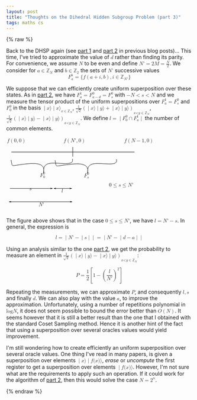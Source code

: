 ```yaml
---
layout: post
title: "Thoughts on the Dihedral Hidden Subgroup Problem (part 3)"
tags: maths cs
---
```


{% raw %}

  <p>Back to the DHSP again (see <a href="?post/2010/06/16/Thoughts-on-the-Dihedral-Hidden-Subgroup-Problem">part 1</a> and <a href="?post/2010/06/20/Thoughts-on-the-Dihedral-Hidden-Subgroup-Problem-%28part-2%29">part 2</a> in previous blog posts)... This time, I've tried to approximate the value of <math xmlns="http://www.w3.org/1998/Math/MathML"> <mi>d</mi> </math> rather than finding its parity. For convenience, we assume <math xmlns="http://www.w3.org/1998/Math/MathML"> <mi>N</mi> </math> to be even and define <math xmlns="http://www.w3.org/1998/Math/MathML"> <mi>N</mi> <mo>'</mo> <mo>=</mo> <mn>2</mn> <mi>M</mi> <mo>=</mo> <mfrac> <mi>N</mi> <mn>2</mn> </mfrac> </math>. We consider for <math xmlns="http://www.w3.org/1998/Math/MathML"> <mrow> <mi>a</mi> <mo>∈</mo> <msub> <mi>ℤ</mi> <mi>N</mi> </msub> </mrow> </math> and <math xmlns="http://www.w3.org/1998/Math/MathML"> <mrow> <mi>b</mi> <mo>∈</mo> <msub> <mi>ℤ</mi> <mn>2</mn> </msub> </mrow> </math> the sets of <math xmlns="http://www.w3.org/1998/Math/MathML"> <mi>N</mi> <mo>'</mo> </math> successive values<math display="block" xmlns="http://www.w3.org/1998/Math/MathML"> <msubsup> <mi>F</mi> <mi>a</mi> <mi>b</mi> </msubsup> <mo>=</mo> <mo stretchy="false">{</mo> <mrow> <mi>f</mi> <mrow> <mo>(</mo> <mrow> <mi>a</mi> <mo>+</mo> <mi>i</mi> </mrow> <mo>,</mo> <mi>b</mi> <mo>)</mo> </mrow> </mrow> <mo>,</mo> <mi>i</mi> <mo>∈</mo> <msub> <mi>ℤ</mi> <mrow> <mi>N</mi> <mo>′</mo> </mrow> </msub> <mo stretchy="false">}</mo> </math></p>

<p>We suppose that we can efficiently create uniform superposition over these states. As in <a href="?post/2010/06/20/Thoughts-on-the-Dihedral-Hidden-Subgroup-Problem-%28part-2%29">part 2</a>, we have <math xmlns="http://www.w3.org/1998/Math/MathML"> <msubsup> <mi>F</mi> <mi>a</mi> <mn>1</mn> </msubsup> <mo>=</mo> <msubsup> <mi>F</mi> <mrow> <mi>a</mi> <mo>−</mo> <mi>d</mi> </mrow> <mn>0</mn> </msubsup> <mo>=</mo> <msubsup> <mi>F</mi> <mi>s</mi> <mn>0</mn> </msubsup> </math> with <math xmlns="http://www.w3.org/1998/Math/MathML"> <mrow> <mo>−</mo> <mi>N</mi> </mrow> <mo>&lt;</mo> <mi>s</mi> <mo>&lt;</mo> <mi>N</mi> </math> and we measure the tensor product of the uniform superpositions over <math xmlns="http://www.w3.org/1998/Math/MathML"> <msubsup> <mi>F</mi> <mi>a</mi> <mn>1</mn> </msubsup> <mo>=</mo> <msubsup> <mi>F</mi> <mi>s</mi> <mn>0</mn> </msubsup> </math> and <math xmlns="http://www.w3.org/1998/Math/MathML"> <msubsup> <mi>F</mi> <mn>0</mn> <mn>0</mn> </msubsup> </math> in the basis <math display="inline" xmlns="http://www.w3.org/1998/Math/MathML"> <msub> <mrow> <mrow> <mo stretchy="false">∣</mo> <mi>x</mi> <mo stretchy="false">⟩</mo> </mrow> <mrow> <mo stretchy="false">∣</mo> <mi>x</mi> <mo stretchy="false">⟩</mo> </mrow> </mrow> <mrow> <mi>x</mi> <mo>∈</mo> <msub> <mi>ℤ</mi> <mi>N</mi> </msub> </mrow> </msub> </math>, <math display="inline" xmlns="http://www.w3.org/1998/Math/MathML"> <msub> <mrow> <mfrac> <mn>1</mn> <msqrt> <mn>2</mn> </msqrt> </mfrac> <mrow> <mo>(</mo> <mrow> <mrow> <mrow> <mo stretchy="false">∣</mo> <mi>x</mi> <mo stretchy="false">⟩</mo> </mrow> <mrow> <mo stretchy="false">∣</mo> <mi>y</mi> <mo stretchy="false">⟩</mo> </mrow> <mo>+</mo> <mrow> <mo stretchy="false">∣</mo> <mi>x</mi> <mo stretchy="false">⟩</mo> </mrow> <mrow> <mo stretchy="false">∣</mo> <mi>y</mi> <mo stretchy="false">⟩</mo> </mrow> </mrow> </mrow> <mo>)</mo> </mrow> </mrow> <mrow> <mi>x</mi> <mi>&lt;</mi> <mi>y</mi> <mo>∈</mo> <msub> <mi>ℤ</mi> <mi>N</mi> </msub> </mrow> </msub> </math>, <math display="inline" xmlns="http://www.w3.org/1998/Math/MathML"> <msub> <mrow> <mfrac> <mn>1</mn> <msqrt> <mn>2</mn> </msqrt> </mfrac> <mrow> <mo>(</mo> <mrow> <mrow> <mrow> <mo stretchy="false">∣</mo> <mi>x</mi> <mo stretchy="false">⟩</mo> </mrow> <mrow> <mo stretchy="false">∣</mo> <mi>y</mi> <mo stretchy="false">⟩</mo> </mrow> <mo>−</mo> <mrow> <mo stretchy="false">∣</mo> <mi>x</mi> <mo stretchy="false">⟩</mo> </mrow> <mrow> <mo stretchy="false">∣</mo> <mi>y</mi> <mo stretchy="false">⟩</mo> </mrow> </mrow> </mrow> <mo>)</mo> </mrow> </mrow> <mrow> <mi>x</mi> <mi>&lt;</mi> <mi>y</mi> <mo>∈</mo> <msub> <mi>ℤ</mi> <mi>N</mi> </msub> </mrow> </msub> </math>. We define <math xmlns="http://www.w3.org/1998/Math/MathML"> <mi>l</mi> <mo>=</mo> <mrow> <mo>∣</mo> <mrow> <msubsup> <mi>F</mi> <mn>0</mn> <mn>0</mn> </msubsup> <mo>∩</mo> <msubsup> <mi>F</mi> <mi>a</mi> <mn>1</mn> </msubsup> <mo>∣</mo> </mrow> </mrow> </math> the number of common elements.</p>

<div><svg height="204" width="411" xmlns="http://www.w3.org/2000/svg"> <defs> <marker id="Arrow1Mstart_" orient="auto" refx="0.0" refy="0.0" style="overflow:visible;fill:inherit;stroke:inherit"> <path d="M 0.0,0.0 L 5.0,-5.0 L -12.5,0.0 L 5.0,5.0 L 0.0,0.0 z " style="fill-rule:evenodd;stroke-width:1.0pt;marker-start:none" transform="scale(0.4) translate(10,0)"></path> </marker> <marker id="Arrow1Mend_" orient="auto" refx="0.0" refy="0.0" style="overflow:visible;fill:inherit;stroke:inherit"> <path d="M 0.0,0.0 L 5.0,-5.0 L -12.5,0.0 L 5.0,5.0 L 0.0,0.0 z " style="fill-rule:evenodd;stroke-width:1.0pt;marker-start:none;" transform="scale(0.4) rotate(180) translate(10,0)"></path> </marker> </defs> <g transform="translate(-22,-30) "> <g transform="translate(24,34) "> <switch> <foreignobject height="50px" requiredextensions="http://www.w3.org/1998/Math/MathML" width="100px"> <math xmlns="http://www.w3.org/1998/Math/MathML"> <mi>f</mi> <mrow> <mo>(</mo> <mn>0</mn> <mo>,</mo> <mn>0</mn> <mo>)</mo> </mrow> </math></foreignobject> <text>f(0,0)</text> </switch> </g> <g transform="translate(177,34) "> <switch> <foreignobject height="50px" requiredextensions="http://www.w3.org/1998/Math/MathML" width="100px"> <math xmlns="http://www.w3.org/1998/Math/MathML"> <mi>f</mi> <mrow> <mo>(</mo> <mrow> <mi>N</mi> <mo>'</mo> </mrow> <mo>,</mo> <mn>0</mn> <mo>)</mo> </mrow> </math></foreignobject> <text>f(0,0)</text> </switch> </g> <g transform="translate(341,34) "> <switch> <foreignobject height="50px" requiredextensions="http://www.w3.org/1998/Math/MathML" width="100px"> <math xmlns="http://www.w3.org/1998/Math/MathML"> <mi>f</mi> <mrow> <mo>(</mo> <mi>N</mi> <mo>−</mo> <mn>1</mn> <mo>,</mo> <mn>0</mn> <mo>)</mo> </mrow> </math></foreignobject> <text>f(0,0)</text> </switch> </g> <g> <line style="stroke: black; stroke-opacity: 1; stroke-width: 1; " transform="translate(0,1.5) " x1="36" x2="369" y1="70" y2="70"></line> <line style="stroke: black; stroke-opacity: 1; stroke-width: 1; " transform="translate(-15) " x1="217" x2="217" y1="58" y2="84"></line> </g> <g> <path d="M 32,94 C 38,116 25,109 80,104 C 135,99 117,129 120,129 C 123,129 113,106 138,103 C 163,100 204,112 198,91 " style="stroke: black; stroke-opacity: 1; stroke-width: 1; fill:none" transform="translate(3,-1) "></path> <g transform="translate(113,125) "> <switch> <foreignobject height="50px" requiredextensions="http://www.w3.org/1998/Math/MathML" width="100px"> <math xmlns="http://www.w3.org/1998/Math/MathML"> <msubsup> <mi>F</mi> <mn>0</mn> <mn>0</mn> </msubsup> </math></foreignobject> <text>F_0^0</text> </switch> </g> </g> <g transform="translate(119,1) "> <path d="M 32,94 C 38,116 25,109 80,104 C 135,99 117,129 120,129 C 123,129 113,106 138,103 C 163,100 204,112 198,91 " style="stroke: black; stroke-opacity: 1; stroke-width: 1; fill:none" transform="translate(3,-1) "></path> <g transform="translate(113,125) "> <switch> <foreignobject height="50px" requiredextensions="http://www.w3.org/1998/Math/MathML" width="100px"> <math xmlns="http://www.w3.org/1998/Math/MathML"> <msubsup> <mi>F</mi> <mi>s</mi> <mn>0</mn> </msubsup> </math></foreignobject> <text>F_s^0</text> </switch> </g> </g> <g> <g transform="translate(84.5,169) "> <switch> <foreignobject height="50px" requiredextensions="http://www.w3.org/1998/Math/MathML" width="100px"> <math xmlns="http://www.w3.org/1998/Math/MathML"> <mi>s</mi> </math></foreignobject> <text>s</text> </switch> </g> <line marker-end="url(#Arrow1Mend_)" style="stroke: black; stroke-opacity: 1; stroke-width: 1; fill:none" transform="translate(-4,108) " x1="36" x2="151" y1="62" y2="62"></line> </g> <g> <g transform="translate(171.5,171) "> <switch> <foreignobject height="50px" requiredextensions="http://www.w3.org/1998/Math/MathML" width="100px"> <math xmlns="http://www.w3.org/1998/Math/MathML"> <mi>l</mi> </math></foreignobject> <text>l</text> </switch> </g> <line marker-end="url(#Arrow1Mend_)" marker-start="url(#Arrow1Mstart_)" style="stroke: black; stroke-opacity: 1; stroke-width: 1; fill:none" transform="translate(1) " x1="150" x2="198" y1="170" y2="170"></line> </g> <g> <g transform="translate(109.5,208) "> <switch> <foreignobject height="50px" requiredextensions="http://www.w3.org/1998/Math/MathML" width="100px"> <math xmlns="http://www.w3.org/1998/Math/MathML"> <mi>N</mi> <mo>'</mo> </math></foreignobject> <text>N'</text> </switch> </g> <line marker-end="url(#Arrow1Mend_)" marker-start="url(#Arrow1Mstart_)" style="stroke: black; stroke-opacity: 1; stroke-width: 1; fill:none" x1="30" x2="200" y1="206" y2="206"></line> </g> <g transform="translate(300,155)"> <switch> <foreignobject height="50px" requiredextensions="http://www.w3.org/1998/Math/MathML" width="100px"> <math xmlns="http://www.w3.org/1998/Math/MathML"> <mrow> <mn>0</mn> <mo>≤</mo> <mi>s</mi> <mo>≤</mo> <mrow> <mi>N</mi> <mo>'</mo> </mrow> </mrow> </math></foreignobject> <text>0 ≤ s ≤ N'</text> </switch> </g> </g> </svg></div>

<p>The figure above shows that in the case <math xmlns="http://www.w3.org/1998/Math/MathML"> <mrow> <mn>0</mn> <mo>≤</mo> <mi>s</mi> <mo>≤</mo> <mrow> <mi>N</mi> <mo>'</mo> </mrow> </mrow> </math>, we have <math xmlns="http://www.w3.org/1998/Math/MathML"> <mi>l</mi> <mo>=</mo> <mi>N</mi> <mo>'</mo> <mo>−</mo> <mi>s</mi> </math>. In general, the expression is</p>

<p><math display="block" xmlns="http://www.w3.org/1998/Math/MathML"> <mi>l</mi> <mo>=</mo> <mrow> <mo>∣</mo> <mi>N</mi> <mo>'</mo> <mo>−</mo> <mrow> <mo>∣</mo> <mi>s</mi> <mo>∣</mo> </mrow> <mo>∣</mo> </mrow> <mo>=</mo> <mrow> <mo>∣</mo> <mi>N</mi> <mo>'</mo> <mo>−</mo> <mrow> <mo>∣</mo> <mi>d</mi> <mo>−</mo> <mi>a</mi> <mo>∣</mo> </mrow> <mo>∣</mo> </mrow> </math></p>

<p>Using an analysis similar to the one <a href="?post/2010/06/20/Thoughts-on-the-Dihedral-Hidden-Subgroup-Problem-%28part-2%29">part 2</a>, we get the probability to measure an element in <math display="inline" xmlns="http://www.w3.org/1998/Math/MathML"> <msub> <mrow> <mfrac> <mn>1</mn> <msqrt> <mn>2</mn> </msqrt> </mfrac> <mrow> <mo>(</mo> <mrow> <mrow> <mrow> <mo stretchy="false">∣</mo> <mi>x</mi> <mo stretchy="false">⟩</mo> </mrow> <mrow> <mo stretchy="false">∣</mo> <mi>y</mi> <mo stretchy="false">⟩</mo> </mrow> <mo>−</mo> <mrow> <mo stretchy="false">∣</mo> <mi>x</mi> <mo stretchy="false">⟩</mo> </mrow> <mrow> <mo stretchy="false">∣</mo> <mi>y</mi> <mo stretchy="false">⟩</mo> </mrow> </mrow> </mrow> <mo>)</mo> </mrow> </mrow> <mrow> <mi>x</mi> <mi>&lt;</mi> <mi>y</mi> <mo>∈</mo> <msub> <mi>ℤ</mi> <mi>N</mi> </msub> </mrow> </msub> </math>:</p>

<p><math display="block" xmlns="http://www.w3.org/1998/Math/MathML"> <mi>P</mi> <mo>=</mo> <mfrac> <mn>1</mn> <mn>2</mn> </mfrac> <mrow> <mo>[</mo> <mn>1</mn> <mo>−</mo> <msup> <mrow> <mo>(</mo> <mfrac> <mi>l</mi> <mrow> <mi>N</mi> <mo>′</mo> </mrow> </mfrac> <mo>)</mo> </mrow> <mn>2</mn> </msup> <mo>]</mo> </mrow> </math></p>

<p>Repeating the measurements, we can approximate <math xmlns="http://www.w3.org/1998/Math/MathML"> <mi>P</mi> </math>, and consequently <math xmlns="http://www.w3.org/1998/Math/MathML"> <mi>l</mi> <mo>,</mo> <mi>s</mi> </math> and finally <math xmlns="http://www.w3.org/1998/Math/MathML"> <mi>d</mi> </math>. We can also play with the value <math xmlns="http://www.w3.org/1998/Math/MathML"> <mi>a</mi> </math>, to improve the approximation. Unfortunately, using a number of repetitions polynomial in <math xmlns="http://www.w3.org/1998/Math/MathML"> <mi>log</mi> <mi>N</mi> </math>, it does not seem possible to bound the error better than <math xmlns="http://www.w3.org/1998/Math/MathML"> <mrow> <mi>O</mi> <mrow> <mo>(</mo> <mi>N</mi> <mo>)</mo> </mrow> </mrow> </math>. It seems however that it is still a better result than the one that I obtained with the standard Coset Sampling method. Hence it is another hint of the fact that using a superposition over several oracles values would yield improvement.</p>

<p>I'm still wondering how to create efficiently an uniform superposition over several oracle values. One thing I've read in many papers, is given a superposition over elements <math xmlns="http://www.w3.org/1998/Math/MathML"> <mrow> <mo stretchy="false">∣</mo> <mi>x</mi> <mo stretchy="false">⟩</mo> </mrow> <mrow> <mo stretchy="false">∣</mo> <mrow> <mi>f</mi> <mo stretchy="false">(</mo> <mi>x</mi> <mo stretchy="false">)</mo> </mrow> <mo stretchy="false">⟩</mo> </mrow> </math>, <em>erase</em> or <em>uncompute</em> the first register to get a superposition over elements <math xmlns="http://www.w3.org/1998/Math/MathML"> <mrow> <mo stretchy="false">∣</mo> <mrow> <mi>f</mi> <mo stretchy="false">(</mo> <mi>x</mi> <mo stretchy="false">)</mo> </mrow> <mo stretchy="false">⟩</mo> </mrow> </math>. However, I'm not sure what are the requirements to apply such an operation. If it could work for the algorithm of <a href="?post/2010/06/20/Thoughts-on-the-Dihedral-Hidden-Subgroup-Problem-%28part-2%29">part 2</a>, then this would solve the case <math xmlns="http://www.w3.org/1998/Math/MathML"> <mi>N</mi> <mo>=</mo> <msup> <mn>2</mn> <mi>n</mi> </msup> </math>.</p>

{% endraw %}
